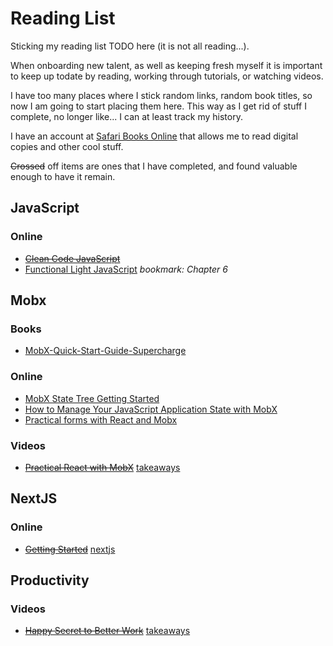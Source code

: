 # Reading List
Sticking my reading list TODO here (it is not all reading...).

When onboarding new talent, as well as keeping fresh myself it is important to keep up todate by reading, working through tutorials, or watching videos.

I have too many places where I stick random links, random book titles, so now I am going to start placing them here.  This way as I get rid of stuff I complete, no longer like... I can at least track my history.

I have an account at [Safari Books Online](https://www.safaribooksonline.com/accounts/login/?next=/register-topics/) that allows me to read digital copies and other cool stuff.

~~Crossed~~ off items are ones that I have completed, and found valuable enough to have it remain. 

## JavaScript

### Online
 * ~~[Clean Code JavaScript](https://github.com/ryanmcdermott/clean-code-javascript)~~
 * [Functional Light JavaScript](https://github.com/getify/Functional-Light-JS) *bookmark: Chapter 6*

## Mobx

### Books
 * [MobX-Quick-Start-Guide-Supercharge](https://www.amazon.com/MobX-Quick-Start-Guide-Supercharge/dp/1789344832/ref=sr_1_1?ie=UTF8&qid=1536328593&sr=8-1&keywords=mobx)

### Online
 * [MobX State Tree Getting Started](https://github.com/mobxjs/mobx-state-tree/blob/master/docs/getting-started.md)
 * [How to Manage Your JavaScript Application State with MobX](https://www.sitepoint.com/manage-javascript-application-state-mobx/)
 * [Practical forms with React and Mobx](https://slides.com/mattruby/practical-forms-with-react-and-mobx#/)

### Videos
 * ~~[Practical React with MobX](https://www.youtube.com/watch?v=XGwuM_u7UeQ)~~ [takeaways](practicalReactWithMobX.md)

## NextJS

### Online
 * ~~[Getting Started](https://nextjs.org/learn/)~~ [nextjs](https://github.com/blakefaris/nextjs)
 
## Productivity

### Videos
 * ~~[Happy Secret to Better Work](https://www.ted.com/talks/shawn_achor_the_happy_secret_to_better_work#t-222635)~~ [takeaways](happySecretToBetterWork.md)



